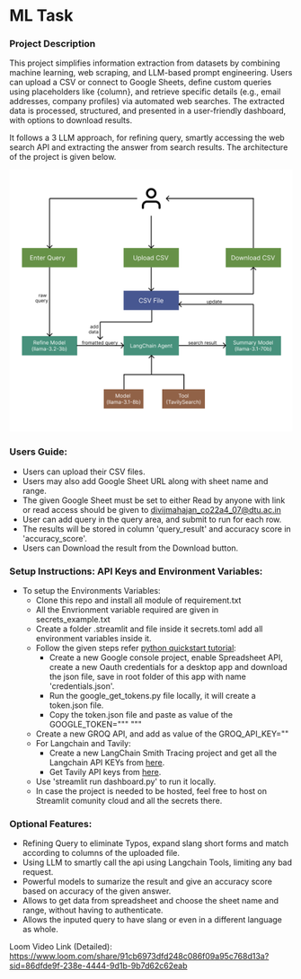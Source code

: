 # ML Task
### Project Description
This project simplifies information extraction from datasets by combining machine learning, web scraping, and LLM-based prompt engineering. Users can upload a CSV or connect to Google Sheets, define custom queries using placeholders like {column}, and retrieve specific details (e.g., email addresses, company profiles) via automated web searches. The extracted data is processed, structured, and presented in a user-friendly dashboard, with options to download results.

It follows a 3 LLM approach, for refining query, smartly accessing the web search API and extracting the answer from search results. The architecture of the project is given below.

![Architecture](./architecture.png)

### Users Guide: 
-  Users can upload their CSV files.
-  Users may also add Google Sheet URL along with sheet name and range.
-  The given Google Sheet must be set to either Read by anyone with link or read access should be given to divijmahajan_co22a4_07@dtu.ac.in
-  User can add query in the query area, and submit to run for each row.
-  The results will be stored in column 'query_result' and accuracy score in 'accuracy_score'.
-  Users can Download the result from the Download button.
  
### Setup Instructions: API Keys and Environment Variables:
- To setup the Environments Variables:
  - Clone this repo and install all module of requirement.txt
  - All the Envrionment variable required are given in secrets_example.txt
  - Create a folder .streamlit and file inside it secrets.toml add all environment variables inside it.
  - Follow the given steps refer [python quickstart tutorial](https://developers.google.com/sheets/api/quickstart/python):
    - Create a new Google console project, enable Spreadsheet API, create a new Oauth credentials for a desktop app and download the json file, save in root folder of this app with name 'credentials.json'.
    - Run the google_get_tokens.py file locally, it will create a token.json file.
    - Copy the token.json file and paste as value of the GOOGLE_TOKEN=""" """
  - Create a new GROQ API, and add as value of the GROQ_API_KEY=""
  - For Langchain and Tavily:
    - Create a new LangChain Smith Tracing project and get all the Langchain API KEYs from [here](https://smith.langchain.com/o/).
    - Get Tavily API keys from [here](https://tavily.com/).
  - Use 'streamlit run dashboard.py' to run it locally.
  - In case the project is needed to be hosted, feel free to host on Streamlit comunity cloud and all the secrets there.
  
### Optional Features: 
- Refining Query to eliminate Typos, expand slang short forms and match according to columns of the uploaded file.
- Using LLM to smartly call the api using Langchain Tools, limiting any bad request.
- Powerful models to sumarize the result and give an accuracy score based on accuracy of the given answer.
- Allows to get data from spreadsheet and choose the sheet name and range, without having to authenticate.
- Allows the inputed query to have slang or even in a different language as whole.

Loom Video Link (Detailed): https://www.loom.com/share/91cb6973dfd248c086f09a95c768d13a?sid=86dfde9f-238e-4444-9d1b-9b7d62c62eab
